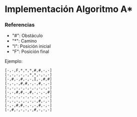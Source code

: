 # Implementación Algoritmo A*
### Referencias
- "#": Obstáculo
- "*": Camino
- "I": Posición inicial
- "F": Posición final

Ejemplo:
```
[-,-,F,*,*,*,#,#,-,-]
[-,-,-,-,-,*,*,-,-,-]
[-,#,-,#,-,-,I,-,#,#]
[-,-,-,#,#,-,-,#,-,-]
[-,-,-,-,-,-,-,-,-,-]
[-,-,#,#,-,#,-,-,-,#]
[-,-,-,-,-,-,-,-,-,-]
[-,-,-,-,-,-,-,#,-,-]
[-,-,#,#,-,-,-,#,-,-]
[-,#,-,-,-,-,#,-,-,-]
